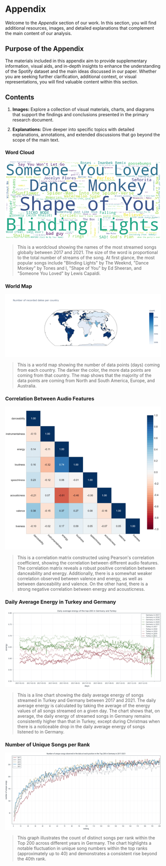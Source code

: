 # Appendix

Welcome to the _Appendix_ section of our work. In this section, you will find additional resources, images, and detailed explanations that complement the main content of our analysis.

## Purpose of the Appendix

The materials included in this appendix aim to provide supplementary information, visual aids, and in-depth insights to enhance the understanding of the Spotify dataset and the main ideas discussed in our paper. Whether you are seeking further clarification, additional context, or visual representations, you will find valuable content within this section.

## Contents

1. **Images:** Explore a collection of visual materials, charts, and diagrams that support the findings and conclusions presented in the primary research document.

2. **Explanations:** Dive deeper into specific topics with detailed explanations, annotations, and extended discussions that go beyond the scope of the main text.


### Word Cloud

![wordcloud](
    fig/wordcloud.png)


> This is a wordcloud showing the names of the most streamed songs globally between 2017 and 2021. The size of the word is proportional to the total number of streams of the song. At first glance, the most popular songs include "Blinding Lights" by The Weeknd, "Dance Monkey" by Tones and I, "Shape of You" by Ed Sheeran, and "Someone You Loved" by Lewis Capaldi. 


### World Map

![worldmap](
    fig/worldmap.png)


> This is a world map showing the number of data points (days) coming from each country. The darker the color, the more data points are coming from that country. The map shows that the majority of the data points are coming from North and South America, Europe, and Australia. 



### Correlation Between Audio Features
![correlation_matrix](
    fig/correlation_matrix.png)


> This is a correlation matrix constructed using Pearson's correlation coefficient, showing the correlation between different audio features. The correlation matrix reveals a robust positive correlation between danceability and energy. Additionally, there is a somewhat weaker correlation observed between valence and energy, as well as between danceability and valence. On the other hand, there is a strong negative correlation between energy and acousticness.



### Daily Average Energy in Turkey and Germany
![daily_average_energy](
    fig/daily_average_energy.png)

> This is a line chart showing the daily average energy of songs streamed in Turkey and Germany between 2017 and 2021. The daily average energy is calculated by taking the average of the energy values of all songs streamed on a given day. The chart shows that, on average, the daily energy of streamed songs in Germany remains consistently higher than that in Turkey, except during Christmas when there is a noticeable drop in the daily average energy of songs listened to in Germany.



### Number of Unique Songs per Rank
![unique_songs_per_rank](
    fig/unique_songs_per_rank.png)


> This graph illustrates the count of distinct songs per rank within the Top 200 across different years in Germany. The chart highlights a notable fluctuation in unique song numbers within the top ranks (approximately up to 40) and demonstrates a consistent rise beyond the 40th rank.

